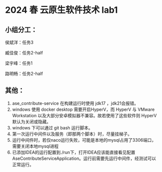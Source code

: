 # 2024 春 云原生软件技术 lab1

## 小组分工：

侯斌洋：任务3

臧佳俊：任务2-half

梁宇峰：任务1

路明畅：任务2-half

## 其他：

1. ase_contribute-service 在构建运行时使用 jdk17 ，jdk21会报错。
2. windows 使用 docker desktop 需要开启HyperV，而 HyperV 与 VMware Workstation 以及大部分安卓模拟器不兼容。故若使用了这些软件则 HyperV 默认为关闭或隐藏。
3. windows 下可以通过 git bash 运行脚本。
4. 第一次运行中间件以及服务（即那两个脚本）时，尽量挂梯子。
5. 运行中间件时，若仅naco运行失败，可能是本地的mysql占用了3306端口，需要关闭本地mysql进程
6. 已添加IDEA的运行配置到./run下，打开IDEA应该能直接看见配置AseContributeServiceApplication。运行前需要先运行中间件，经测试可以正常运行。